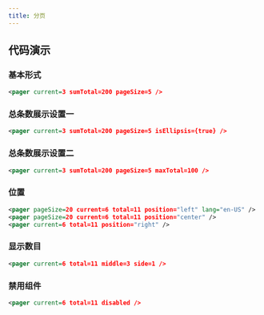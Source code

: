 ```yaml
---
title: 分页
---
```


## 代码演示

### 基本形式

<!-- demo_start -->
<div class="m-example"></div>

```xml
<pager current=3 sumTotal=200 pageSize=5 />
```
<!-- demo_end -->

### 总条数展示设置一

<!-- demo_start -->
<div class="m-example"></div>

```xml
<pager current=3 sumTotal=200 pageSize=5 isEllipsis={true} />
```
<!-- demo_end -->

### 总条数展示设置二

<!-- demo_start -->
<div class="m-example"></div>

```xml
<pager current=3 sumTotal=200 pageSize=5 maxTotal=100 />
```
<!-- demo_end -->

### 位置

<!-- demo_start -->
<div class="m-example"></div>

```xml
<pager pageSize=20 current=6 total=11 position="left" lang="en-US" />
<pager pageSize=20 current=6 total=11 position="center" />
<pager current=6 total=11 position="right" />
```
<!-- demo_end -->

### 显示数目

<!-- demo_start -->
<div class="m-example"></div>

```xml
<pager current=6 total=11 middle=3 side=1 />
```
<!-- demo_end -->

### 禁用组件

<!-- demo_start -->
<div class="m-example"></div>

```xml
<pager current=6 total=11 disabled />
```
<!-- demo_end -->

